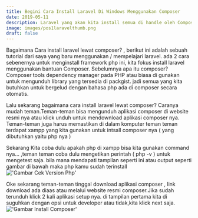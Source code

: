 ```yaml
---
title: Begini Cara Install Laravel Di Windows Menggunakan Composer
date: 2019-05-11
description: Laravel yang akan kita install semua di handle oleh Composer
image: images/pos1laravelthumb.png
draft: false
---
```


Bagaimana Cara install laravel lewat composer? , berikut ini adalah sebuah tutorial dari saya
yang baru menggunakan / mempelajari laravel. ada 2 cara sebenernya untuk menginstall framework php ini, kita fokus install laravel menggunakan bantuan Composer. Sebelumnya apa itu composer? Composer tools dependency manager pada PHP atau biasa di gunakan untuk mengunduh library yang tersedia di packgist. jadi semua yang kita butuhkan untuk bergelud dengan bahasa php ada di composer secara otomatis.

Lalu sekarang bagaimana cara install laravel lewat composer? Caranya mudah teman.Teman-teman bisa mengunduh aplikasi composer di website resmi nya atau klick unduh untuk mendownload aplikasi composer nya. Teman-teman juga harus memastikan di dalam komputer teman teman terdapat xampp yang kita gunakan untuk intsall composer nya ( yang dibutuhkan yaitu php nya )

Sekarang Kita coba dulu apakah php di xampp bisa kita gunakan command nya... ,teman teman coba dulu mengetikan  perintah ( php -v ) untuk mengetest saja. bila mana mendapati tampilan seperti ini atau output seperti gambar di bawah maka php kamu sudah terinstall
!['Gambar Cek Version Php'](images/php-v.png)

Oke sekarang teman-teman tinggal download aplikasi composer , link download ada diaas atau melalui website resmi composer.Jika sudah terunduh klick 2 kali aplikasi setup nya. di tampilan pertama kita di suguhkan dengan opsi untuk developer atau tidak,kita klick next saja.
!['Gambar Install Composer'](images/composerinstall.png)